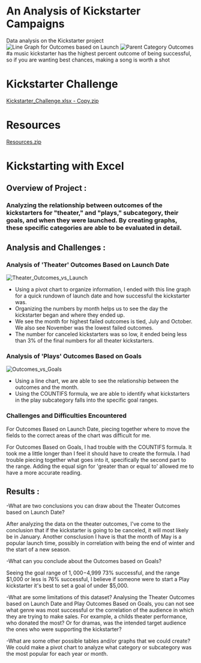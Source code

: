 # An Analysis of Kickstarter Campaigns
Data analysis on the Kickstarter project
![Line Graph for Outcomes based on Launch](https://user-images.githubusercontent.com/106329824/173206589-56b2e6c4-7ef1-4ad5-905a-5903b80472d4.png)
![Parent Category Outcomes](https://user-images.githubusercontent.com/106329824/173206613-87566c8b-acbf-4e3c-9aa8-bf45b5e46b61.png)
#a music kickstarter has the highest percent outcome of being successful, so if you are wanting best chances, making a song is worth a shot

# Kickstarter Challenge
[Kickstarter_Challenge.xlsx - Copy.zip](https://github.com/JaxWil24/kickstarter-analysis/files/8911422/Kickstarter_Challenge.xlsx.-.Copy.zip)

# Resources
[Resources.zip](https://github.com/JaxWil24/kickstarter-analysis/files/8911428/Resources.zip)

# Kickstarting with Excel

## Overview of Project :

### Analyzing the relationship between outcomes of the kickstarters for "theater," and "plays," subcategory, their goals, and when they were launched. By creating graphs, these specific categories are able to be evaluated in detail.

## Analysis and Challenges :

### Analysis of 'Theater' Outcomes Based on Launch Date
![Theater_Outcomes_vs_Launch](https://user-images.githubusercontent.com/106329824/173353629-82796305-8a24-4ae2-aef0-209c07c5dfd4.png)
- Using a pivot chart to organize information, I ended with this line graph for a quick rundown of launch date and how successful the kickstarter was.
- Organizing the numbers by month helps us to see the day the kickstarter began and where they ended up.
- We see the month for highest failed outcomes is tied, July and October. We also see November was the lowest failed outcomes.
- The number for canceled kickstarters was so low, it ended being less than 3% of the final numbers for all theater kickstarters.

### Analysis of 'Plays' Outcomes Based on Goals
![Outcomes_vs_Goals](https://user-images.githubusercontent.com/106329824/173354147-b690c349-edef-452f-8ada-3e4c184fe51d.png)
- Using a line chart, we are able to see the relationship between the outcomes and the month.
- Using the COUNTIFS formula, we are able to identify what kickstarters in the play subcategory falls into the specific goal ranges.

### Challenges and Difficulties Encountered
For Outcomes Based on Launch Date, piecing together where to move the fields to the correct areas of the chart was difficult for me.

For Outcomes Based on Goals, I had trouble with the COUNTIFS formula. It took me a little longer than I feel it should have to create the formula. I had trouble piecing together what goes into it, specifically the second part to the range. Adding the equal sign for 'greater than or equal to' allowed me to have a more accurate reading.

## Results :

-What are two conclusions you can draw about the Theater Outcomes based on Launch Date?

After analyzing the data on the theater outcomes, I've come to the conclusion that if the kickstarter is going to be canceled, it will most likely be in January. Another consclusion I have is that the month of May is a popular launch time, possibly in correlation with being the end of winter and the start of a new season. 

-What can you conclude about the Outcomes based on Goals?

Seeing the goal range of $1,000-$4,999 73% successful, and the range $1,000 or less is 76% successful, I believe if someone were to start a Play kickstarter it's best to set a goal of under $5,000.

-What are some limitations of this dataset?
Analysing the Theater Outcomes based on Launch Date and Play Outcomes Based on Goals, you can not see what genre was most successful or the correlation of the audience in which they are trying to make sales. For example, a childs theater performance, who donated the most? Or for dramas, was the intended target audience the ones who were supporting the kickstarter?

-What are some other possible tables and/or graphs that we could create?
We could make a pivot chart to analyze what category or subcategory was the most popular for each year or month.
